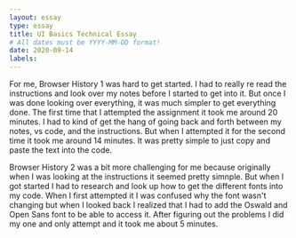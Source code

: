```yaml
---
layout: essay
type: essay
title: UI Basics Technical Essay
# All dates must be YYYY-MM-DD format!
date: 2020-09-14
labels:
---
```

For me, Browser History 1 was hard to get started. I had to really re read the instructions and look over my notes before I started to get into it. But once I was done looking over everything, it was much simpler to get everything done. The first time that I attempted the assignment it took me around 20 minutes. I had to kind of get the hang of going back and forth between my notes, vs code, and the instructions. But when I attempted it for the second time it took me around 14 minutes. It was pretty simple to just copy and paste the text into the code.

Browser History 2 was a bit more challenging for me because originally when I was looking at the instructions it seemed pretty simnple. But when I got started I had to research and look up how to get the different fonts into my code. When I first attempted it I was confused why the font wasn't changing but when I looked back I realized that I had to add the Oswald and Open Sans font to be able to access it. After figuring out the problems I did my one and only attempt and it took me about 5 minutes.
